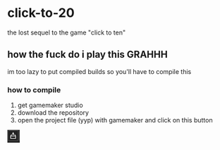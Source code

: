 # click-to-20
the lost sequel to the game "click to ten"
## how the fuck do i play this GRAHHH
im too lazy to put compiled builds so you'll have to compile this
### how to compile
1. get gamemaker studio
2. download the repository
3. open the project file (yyp) with gamemaker and click on this button

![the button in question](/images/button.png)
